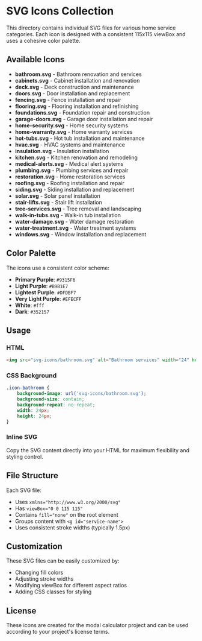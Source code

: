 # SVG Icons Collection

This directory contains individual SVG files for various home service categories. Each icon is designed with a consistent 115x115 viewBox and uses a cohesive color palette.

## Available Icons

- **bathroom.svg** - Bathroom renovation and services
- **cabinets.svg** - Cabinet installation and renovation
- **deck.svg** - Deck construction and maintenance
- **doors.svg** - Door installation and replacement
- **fencing.svg** - Fence installation and repair
- **flooring.svg** - Flooring installation and refinishing
- **foundations.svg** - Foundation repair and construction
- **garage-doors.svg** - Garage door installation and repair
- **home-security.svg** - Home security systems
- **home-warranty.svg** - Home warranty services
- **hot-tubs.svg** - Hot tub installation and maintenance
- **hvac.svg** - HVAC systems and maintenance
- **insulation.svg** - Insulation installation
- **kitchen.svg** - Kitchen renovation and remodeling
- **medical-alerts.svg** - Medical alert systems
- **plumbing.svg** - Plumbing services and repair
- **restoration.svg** - Home restoration services
- **roofing.svg** - Roofing installation and repair
- **siding.svg** - Siding installation and replacement
- **solar.svg** - Solar panel installation
- **stair-lifts.svg** - Stair lift installation
- **tree-services.svg** - Tree removal and landscaping
- **walk-in-tubs.svg** - Walk-in tub installation
- **water-damage.svg** - Water damage restoration
- **water-treatment.svg** - Water treatment systems
- **windows.svg** - Window installation and replacement

## Color Palette

The icons use a consistent color scheme:
- **Primary Purple**: `#9315F6`
- **Light Purple**: `#B9B1E7`
- **Lightest Purple**: `#DFDBF7`
- **Very Light Purple**: `#EFECFF`
- **White**: `#fff`
- **Dark**: `#352157`

## Usage

### HTML
```html
<img src="svg-icons/bathroom.svg" alt="Bathroom services" width="24" height="24" />
```

### CSS Background
```css
.icon-bathroom {
    background-image: url('svg-icons/bathroom.svg');
    background-size: contain;
    background-repeat: no-repeat;
    width: 24px;
    height: 24px;
}
```

### Inline SVG
Copy the SVG content directly into your HTML for maximum flexibility and styling control.

## File Structure

Each SVG file:
- Uses `xmlns="http://www.w3.org/2000/svg"`
- Has `viewBox="0 0 115 115"`
- Contains `fill="none"` on the root element
- Groups content with `<g id="service-name">`
- Uses consistent stroke widths (typically 1.5px)

## Customization

These SVG files can be easily customized by:
- Changing fill colors
- Adjusting stroke widths
- Modifying viewBox for different aspect ratios
- Adding CSS classes for styling

## License

These icons are created for the modal calculator project and can be used according to your project's license terms.
